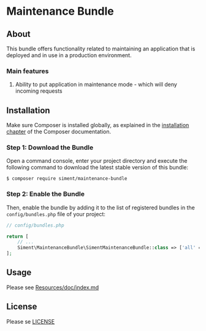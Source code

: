 # Maintenance Bundle #

## About ##

This bundle offers functionality related to maintaining an application
that is deployed and in use in a production environment.

### Main features ###

1. Ability to put application in maintenance mode - which will deny
incoming requests

## Installation ##

Make sure Composer is installed globally, as explained in the
[installation chapter](https://getcomposer.org/doc/00-intro.md)
of the Composer documentation.

### Step 1: Download the Bundle

Open a command console, enter your project directory and execute the
following command to download the latest stable version of this bundle:

```console
$ composer require siment/maintenance-bundle
```

### Step 2: Enable the Bundle

Then, enable the bundle by adding it to the list of registered bundles
in the `config/bundles.php` file of your project:

```php
// config/bundles.php

return [
    // ...
    Siment\MaintenanceBundle\SimentMaintenanceBundle::class => ['all' => true],
];
```

## Usage ##

Please see [Resources/doc/index.md](Resources/doc/index.md)

## License ##

Please se [LICENSE](LICENSE)